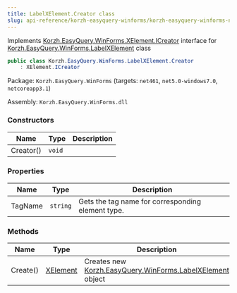 ```yaml
---
title: LabelXElement.Creator class
slug: api-reference/korzh-easyquery-winforms/korzh-easyquery-winforms-namespace/labelxelement-creator-class
---
```


Implements [Korzh.EasyQuery.WinForms.XElement.ICreator](//easyquery/docs/api-reference/korzh-easyquery-winforms/korzh-easyquery-winforms-namespace/xelement-class) interface for [Korzh.EasyQuery.WinForms.LabelXElement](//easyquery/docs/api-reference/korzh-easyquery-winforms/korzh-easyquery-winforms-namespace/labelxelement-class) class
```csharp
public class Korzh.EasyQuery.WinForms.LabelXElement.Creator
    : XElement.ICreator

```
Package: `Korzh.EasyQuery.WinForms` (targets: `net461`, `net5.0-windows7.0`, `netcoreapp3.1`)

Assembly: `Korzh.EasyQuery.WinForms.dll`

### Constructors

| Name | Type | Description | 
| --- | --- | --- | 
| Creator() | `void` |  | 


### Properties

| Name | Type | Description | 
| --- | --- | --- | 
| TagName | `string` | Gets the tag name for corresponding element type. | 


### Methods

| Name | Type | Description | 
| --- | --- | --- | 
| Create() | [XElement](//easyquery/docs/api-reference/korzh-easyquery-winforms/korzh-easyquery-winforms-namespace/xelement-class) | Creates new [Korzh.EasyQuery.WinForms.LabelXElement](//easyquery/docs/api-reference/korzh-easyquery-winforms/korzh-easyquery-winforms-namespace/labelxelement-class) object |